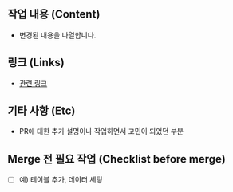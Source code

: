## 작업 내용 (Content)

- 변경된 내용을 나열합니다.

## 링크 (Links)

- [관련 링크]()

## 기타 사항 (Etc)

- PR에 대한 추가 설명이나 작업하면서 고민이 되었던 부분

## Merge 전 필요 작업 (Checklist before merge)

- [ ] 예) 테이블 추가, 데이터 세팅